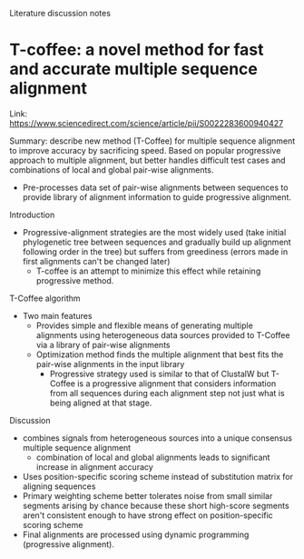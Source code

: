 Literature discussion notes

# T-coffee: a novel method for fast and accurate multiple sequence alignment 

Link: https://www.sciencedirect.com/science/article/pii/S0022283600940427

Summary: describe new method (T-Coffee) for multiple sequence alignment to improve accuracy by sacrificing speed. Based on popular progressive approach to multiple alignment, but better handles difficult test cases and combinations of local and global pair-wise alignments. 
* Pre-processes data set of pair-wise alignments between sequences to provide library of alignment information to guide progressive alignment. 

Introduction 
* Progressive-alignment strategies are the most widely used (take initial phylogenetic tree between sequences and gradually build up alignment following order in the tree) but suffers from greediness (errors made in first alignments can't be changed later)
  * T-coffee is an attempt to minimize this effect while retaining progressive method. 

T-Coffee algorithm
* Two main features
  * Provides simple and flexible means of generating multiple alignments using heterogeneous data sources provided to T-Coffee via a library of pair-wise alignments 
  * Optimization method finds the multiple alignment that best fits the pair-wise alignments in the input library 
    * Progressive strategy used is similar to that of ClustalW but T-Coffee is a progressive alignment that considers information from all sequences during each alignment step not just what is being aligned at that stage. 

Discussion
* combines signals from heterogeneous sources into a unique consensus multiple sequence alignment 
  * combination of local and global alignments leads to significant increase in alignment accuracy 
* Uses position-specific scoring scheme instead of substitution matrix for aligning sequences 
* Primary weighting scheme better tolerates noise from small similar segments arising by chance because these short high-score segments aren't consistent enough to have strong effect on position-specific scoring scheme 
* Final alignments are processed using dynamic programming (progressive alignment). 